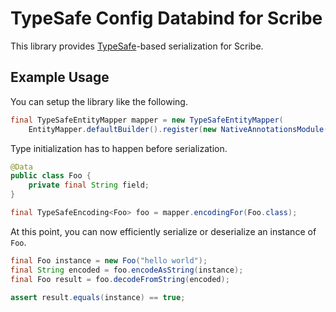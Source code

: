 # TypeSafe Config Databind for Scribe

This library provides [TypeSafe][typesafe]-based serialization for
Scribe.

[typesafe]: https://github.com/typesafehub/config

## Example Usage

You can setup the library like the following.

```java
final TypeSafeEntityMapper mapper = new TypeSafeEntityMapper(
    EntityMapper.defaultBuilder().register(new NativeAnnotationsModule()).build());
```

Type initialization has to happen before serialization.

```java
@Data
public class Foo {
    private final String field;
}

final TypeSafeEncoding<Foo> foo = mapper.encodingFor(Foo.class);
```

At this point, you can now efficiently serialize or deserialize an
instance of `Foo`.
 
```java
final Foo instance = new Foo("hello world");
final String encoded = foo.encodeAsString(instance);
final Foo result = foo.decodeFromString(encoded);

assert result.equals(instance) == true;
```

